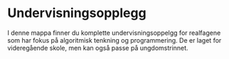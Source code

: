 # Undervisningsopplegg

I denne mappa finner du komplette undervisningsoppelgg for realfagene som har fokus på algoritmisk tenkning og programmering. De er laget for videregående skole, men kan også passe på ungdomstrinnet.
